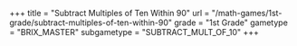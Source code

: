+++
title = "Subtract Multiples of Ten Within 90"
url = "/math-games/1st-grade/subtract-multiples-of-ten-within-90"
grade = "1st Grade"
gametype = "BRIX_MASTER"
subgametype = "SUBTRACT_MULT_OF_10"
+++
